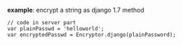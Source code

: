 **example**: encrypt a string as django 1.7 method

```
// code in server part
var plainPasswd = 'helloworld';
var encryptedPasswd = Encryptor.django(plainPassword);
```

